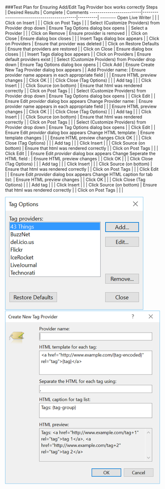 ###Test Plan for Ensuring Add/Edit Tag Provider box works correctly
Steps                  | Desired Results                | Complete | Comments
--------------------------|--------------------------------------------|----------| --------
Open Live Writer | | | 
Click on Insert | | |
Click on Post Tags | | | 
Select (Customize Providers) from Provider drop down | Ensure Tag Options dialog box opens | |
Select a Provider | | | 
Click on Remove | Ensure provider is removed | |
Click on Close | Ensure dialog box closes | | 
  | Insert Tags dialog box appears | | 
Click on Providers | Ensure that provider was deleted | | 
Click on Restore Defaults | Ensure that providers are restored | |
Click on Close | Ensure dialog box closes | |
  | Insert Tags dialog box appears | |
Click on Providers | Ensure default providers exist | | 
Select (Customize Providers) from Provider drop down | Ensure Tag Options dialog box opens | |
Click Add | Ensure Create New Tag Provider dialog box appears | |
Add Provider name: | Ensure provider name appears in each appropriate field | |
| Ensure HTML preview changes | | 
Click OK | | | 
Click Close (Tag Options) | | | 
Add tag |  |  | 
Click Insert | | |
Click Source (on bottom) | Ensure that html was rendered correctly | |
Click on Post Tags | | | 
Select (Customize Providers) from Provider drop down | Ensure Tag Options dialog box opens | |
Click Edit  | | Ensure Edit *provider* dialog box appears
Change Provider name: | Ensure provider name appears in each appropriate field | |
| Ensure HTML preview changes | |
Click OK | | | 
Click Close (Tag Options) | | | 
Add tag |  |  | 
Click Insert | | |
Click Source (on bottom) | Ensure that html was rendered correctly | |
Click on Post Tags | | | 
Select (Customize Providers) from Provider drop down | Ensure Tag Options dialog box opens | |
Click Edit  | | Ensure Edit *provider* dialog box appears
Change HTML template: | Ensure template changes | |
| Ensure HTML preview changes
Click OK | | | 
Click Close (Tag Options) | | | 
Add tag |  |  | 
Click Insert | | |
Click Source (on bottom) | Ensure that html was rendered correctly | |
Click on Post Tags | | | 
Click Edit  | | Ensure Edit *provider* dialog box appears
Change Seperate the HTML field : | Ensure HTML preview changes | |
Click OK | | | 
Click Close (Tag Options) | | | 
Add tag |  |  | 
Click Insert | | |
Click Source (on bottom) | Ensure that html was rendered correctly | |
Click on Post Tags | | | 
Click Edit  | | Ensure Edit *provider* dialog box appears
Change HTML caption for tab list: | Ensure HTML preview changes | |
Click OK | | | 
Click Close (Tag Options) | | | 
Add tag |  |  | 
Click Insert | | |
Click Source (on bottom) | Ensure that html was rendered correctly | |
Click on Post Tags | | | 

![Tag Options dialog box](images/tagOptionsdialog.png)
![Tag Provider Add or Edd dialog box](images/editaddtagproviderdialog.png)